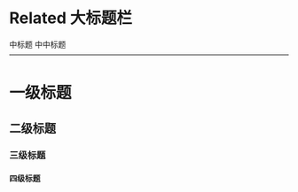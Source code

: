 Related
大标题栏
=================================
中标题
中中标题
————————————————————————————————————
# 一级标题
## 二级标题
### 三级标题
#### 四级标题
